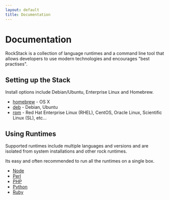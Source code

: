 ```yaml
---
layout: default
title: Documentation
---
```


# Documentation

RockStack is a collection of language runtimes and a command line tool
that allows developers to use modern technologies and encourages
"best practises".

## Setting up the Stack

Install options include Debian/Ubuntu, Enterprise Linux and Homebrew.

 * [homebrew](/docs/install/homebrew/) - OS X
 * [deb](/docs/install/deb/) - Debian, Ubuntu
 * [rpm](/docs/install/rpm/) - Red Hat Enterprise Linux (RHEL), CentOS,
   Oracle Linux, Scientific Linux (SL), etc...

## Using Runtimes

Supported runtimes include multiple languages and versions and are isolated
from system installations and other rock runtimes.

Its easy and often recommended to run all the runtimes on a single box.

 * [Node](/docs/node/)
 * [Perl](/docs/perl/)
 * [PHP](/docs/php/)
 * [Python](/docs/python/)
 * [Ruby](/docs/ruby/)
